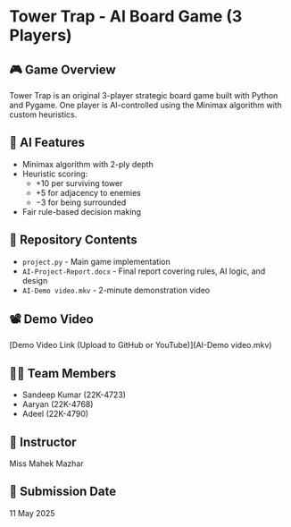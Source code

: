 # Tower Trap - AI Board Game (3 Players)

## 🎮 Game Overview
Tower Trap is an original 3-player strategic board game built with Python and Pygame. One player is AI-controlled using the Minimax algorithm with custom heuristics.

## 🤖 AI Features
- Minimax algorithm with 2-ply depth
- Heuristic scoring:
  - +10 per surviving tower
  - +5 for adjacency to enemies
  - −3 for being surrounded
- Fair rule-based decision making

## 📂 Repository Contents
- `project.py` - Main game implementation
- `AI-Project-Report.docx` - Final report covering rules, AI logic, and design
- `AI-Demo video.mkv` - 2-minute demonstration video

## 📽️ Demo Video
[Demo Video Link (Upload to GitHub or YouTube)](AI-Demo video.mkv)

## 👨‍💻 Team Members
- Sandeep Kumar (22K-4723)
- Aaryan (22K-4768)
- Adeel (22K-4790)

## 🧠 Instructor
Miss Mahek Mazhar

## 📅 Submission Date
11 May 2025
